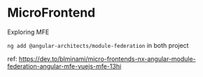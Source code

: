 # MicroFrontend
Exploring MFE


 `ng add @angular-architects/module-federation`
 in both project

 ref: https://dev.to/blminami/micro-frontends-nx-angular-module-federation-angular-mfe-vuejs-mfe-13hi